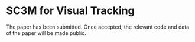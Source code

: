 # SC3M for Visual Tracking

The paper has been submitted. Once accepted, the relevant code and data of the paper will be made public.
